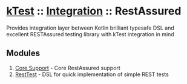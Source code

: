 # [kTest](../../README.md) :: [Integration](../README.md) :: RestAssured

Provides integration layer between Kotlin brilliant typesafe DSL and excellent RESTAssured 
testing library with kTest integration in mind

## Modules

1. [Core Support](rest.md) - Core RestAssured support
2. [RestTest](rest-test.md) - DSL for quick implementation of simple REST tests
